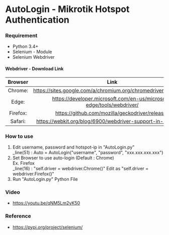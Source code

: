 # AutoLogin - Mikrotik Hotspot Authentication
 ### Requirement
 - Python 3.4+
 - Selenium - Module
 - Selenium Webdriver
 #### Webdriver - Download Link
 |Browser|Link|
 |:-:|:-:|
 |Chrome:|https://sites.google.com/a/chromium.org/chromedriver/downloads|
 |Edge:|https://developer.microsoft.com/en-us/microsoft-edge/tools/webdriver/|
 |Firefox:|https://github.com/mozilla/geckodriver/releases|
 |Safari:|https://webkit.org/blog/6900/webdriver-support-in-safari-10/|
 ### How to use
 1. Edit username, password and hotspot-ip in "AutoLogin.py"\
  _line(51) : Auto = AutoLogin("username", "password", "xxx.xxx.xxx.xxx")
 2. Set Browser to use auto-login (Default : Chrome)\
 Ex. Firefox\
 _line(16) : "self.driver = webdriver.Chrome()" Edit as "self.driver = webdriver.Firefox()"
 3. Run "AutoLogin.py" Python File
 ### Video
 - https://youtu.be/qNM5Lm2yK50
 ### Reference
 - https://pypi.org/project/selenium/
